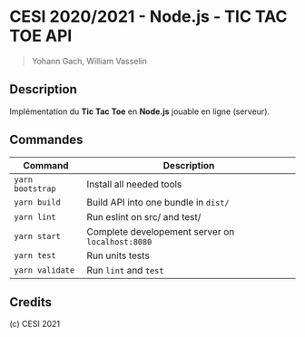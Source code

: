 # CESI 2020/2021 - Node.js - TIC TAC TOE API

> Yohann Gach, William Vasselin

## Description

Implémentation du **Tic Tac Toe** en **Node.js** jouable en ligne (serveur).

## Commandes

| Command                              | Description
|--------------------------------------|------------------------------------------------
| `yarn bootstrap`                     | Install all needed tools
| `yarn build`                         | Build API into one bundle in `dist/`
| `yarn lint`                          | Run eslint on src/ and test/
| `yarn start`                         | Complete developement server on `localhost:8080`
| `yarn test`                          | Run units tests
| `yarn validate`                      | Run `lint` and `test`

## Credits

(c) CESI 2021
